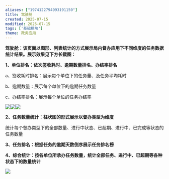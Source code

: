 ```yaml
---
aliases: ["1974122794993191150"]
title: 驾驶舱
created: 2025-07-15
modified: 2025-07-15
tags: ['基础模块']
theme: 政务应用
---
```


**驾驶舱：该页面以图形、列表统计的方式展示局内督办应用下不同维度的任务数据统计结果。展示效果见下方长截图：**

**1、单位排名：依次签收耗时、逾期数量排名、办结率排名**

a、签收耗时排名：展示每个单位下的任务量、及任务平均耗时

b、逾期数量：展示每个单位下的逾期任务数量

c、办结率排名：展示每个单位的任务办结率

![](3a3240fc3a9d1134c175c53566b4ff63.jpg)![](d49a6a4f242b978d4890903c40a1bfeb.jpg)![](c8ff6734b1cae06c0d4acb82a664c674.jpg)

**2、任务数量统计：柱状图的形式展示以督办类型为维度**

统计每个督办类型下的全部数量、进行中状态、已超期、进行中、已完成等状态的任务数量

**3、任务排名：根据任务的逾期天数倒序展示任务排名榜**

**4、综合统计：按各单位所承办任务数量，统计全部任务、进行中、已超期等各种状态下的数量统计**

![](a37c6256f550e29c24da5cf17cd58d88.jpg)